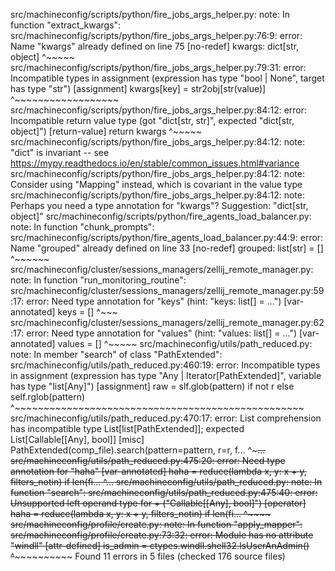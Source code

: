 src/machineconfig/scripts/python/fire_jobs_args_helper.py: note: In function "extract_kwargs":
src/machineconfig/scripts/python/fire_jobs_args_helper.py:76:9: error: Name
"kwargs" already defined on line 75  [no-redef]
            kwargs: dict[str, object]
            ^~~~~~
src/machineconfig/scripts/python/fire_jobs_args_helper.py:79:31: error:
Incompatible types in assignment (expression has type "bool | None", target has
type "str")  [assignment]
                    kwargs[key] = str2obj[str(value)]
                                  ^~~~~~~~~~~~~~~~~~~
src/machineconfig/scripts/python/fire_jobs_args_helper.py:84:12: error:
Incompatible return value type (got "dict[str, str]", expected
"dict[str, object]")  [return-value]
        return kwargs
               ^~~~~~
src/machineconfig/scripts/python/fire_jobs_args_helper.py:84:12: note: "dict" is invariant -- see https://mypy.readthedocs.io/en/stable/common_issues.html#variance
src/machineconfig/scripts/python/fire_jobs_args_helper.py:84:12: note: Consider using "Mapping" instead, which is covariant in the value type
src/machineconfig/scripts/python/fire_jobs_args_helper.py:84:12: note: Perhaps you need a type annotation for "kwargs"? Suggestion: "dict[str, object]"
src/machineconfig/scripts/python/fire_agents_load_balancer.py: note: In function "chunk_prompts":
src/machineconfig/scripts/python/fire_agents_load_balancer.py:44:9: error: Name
"grouped" already defined on line 33  [no-redef]
            grouped: list[str] = []
            ^~~~~~~
src/machineconfig/cluster/sessions_managers/zellij_remote_manager.py: note: In function "run_monitoring_routine":
src/machineconfig/cluster/sessions_managers/zellij_remote_manager.py:59:17: error:
Need type annotation for "keys" (hint: "keys: list[<type>] = ...") 
[var-annotated]
                    keys = []
                    ^~~~
src/machineconfig/cluster/sessions_managers/zellij_remote_manager.py:62:17: error:
Need type annotation for "values" (hint: "values: list[<type>] = ...") 
[var-annotated]
                    values = []
                    ^~~~~~
src/machineconfig/utils/path_reduced.py: note: In member "search" of class "PathExtended":
src/machineconfig/utils/path_reduced.py:460:19: error: Incompatible types in
assignment (expression has type "Any | Iterator[PathExtended]", variable has
type "list[Any]")  [assignment]
                raw = slf.glob(pattern) if not r else self.rglob(pattern)
                      ^~~~~~~~~~~~~~~~~~~~~~~~~~~~~~~~~~~~~~~~~~~~~~~~~~~
src/machineconfig/utils/path_reduced.py:470:17: error: List comprehension has
incompatible type List[list[PathExtended]]; expected List[Callable[[Any], bool]]
 [misc]
                    PathExtended(comp_file).search(pattern=pattern, r=r, f...
                    ^~~~~~~~~~~~~~~~~~~~~~~~~~~~~~~~~~~~~~~~~~~~~~~~~~~~~~...
src/machineconfig/utils/path_reduced.py:475:20: error: Need type annotation for
"haha"  [var-annotated]
                haha = reduce(lambda x, y: x + y, filters_notin) if len(fi...
                       ^~~~~~~~~~~~~~~~~~~~~~~~~~~~~~~~~~~~~~~~~~~~~~~~~~~...
src/machineconfig/utils/path_reduced.py: note: In function "search":
src/machineconfig/utils/path_reduced.py:475:40: error: Unsupported left operand
type for + ("Callable[[Any], bool]")  [operator]
                haha = reduce(lambda x, y: x + y, filters_notin) if len(fi...
                                           ^~~~~
src/machineconfig/profile/create.py: note: In function "apply_mapper":
src/machineconfig/profile/create.py:73:32: error: Module has no attribute
"windll"  [attr-defined]
                        is_admin = ctypes.windll.shell32.IsUserAnAdmin()
                                   ^~~~~~~~~~~~~
Found 11 errors in 5 files (checked 176 source files)
